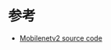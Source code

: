 # 参考
* [Mobilenetv2 source code](https://github.com/tensorflow/models/tree/master/research/slim/nets/mobilenet)
